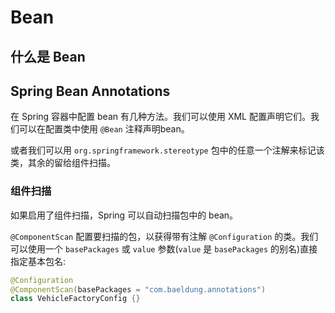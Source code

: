 # Bean

## 什么是 Bean

## Spring Bean Annotations

在 Spring 容器中配置 bean 有几种方法。我们可以使用 XML 配置声明它们。我们可以在配置类中使用 `@Bean` 注释声明bean。

或者我们可以用 `org.springframework.stereotype`  包中的任意一个注解来标记该类，其余的留给组件扫描。

### 组件扫描

如果启用了组件扫描，Spring 可以自动扫描包中的 bean。

`@ComponentScan` 配置要扫描的包，以获得带有注解 `@Configuration` 的类。我们可以使用一个 `basePackages` 或 `value` 参数\(`value` 是 `basePackages` 的别名\)直接指定基本包名:

```java
@Configuration
@ComponentScan(basePackages = "com.baeldung.annotations")
class VehicleFactoryConfig {}
```



